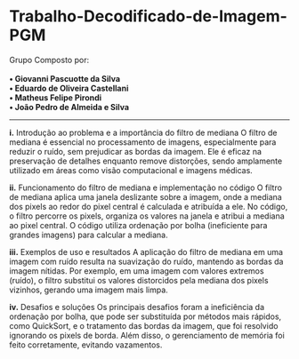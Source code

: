 # Trabalho-Decodificado-de-Imagem-PGM

<p>
  Grupo Composto por:
  <br><br>
  <strong>
  • Giovanni Pascuotte da Silva
    <br>
  • Eduardo de Oliveira Castellani
    <br>
  • Matheus Felipe Pirondi
    <br>
  • João Pedro de Almeida e Silva
    <br>
  </strong>
</p>
<hr>
<p><strong>i.</strong> Introdução ao problema e a importância do filtro de mediana
O filtro de mediana é essencial no processamento de imagens, especialmente para reduzir o ruído, sem prejudicar as bordas da imagem. Ele é eficaz na preservação de detalhes enquanto remove distorções, sendo amplamente utilizado em áreas como visão computacional e imagens médicas.

<strong>ii.</strong>  Funcionamento do filtro de mediana e implementação no código
O filtro de mediana aplica uma janela deslizante sobre a imagem, onde a mediana dos pixels ao redor do pixel central é calculada e atribuída a ele. No código, o filtro percorre os pixels, organiza os valores na janela e atribui a mediana ao pixel central. O código utiliza ordenação por bolha (ineficiente para grandes imagens) para calcular a mediana.

<strong>iii.</strong>  Exemplos de uso e resultados
A aplicação do filtro de mediana em uma imagem com ruído resulta na suavização do ruído, mantendo as bordas da imagem nítidas. Por exemplo, em uma imagem com valores extremos (ruído), o filtro substitui os valores distorcidos pela mediana dos pixels vizinhos, gerando uma imagem mais limpa.

<strong>iv.</strong>  Desafios e soluções
Os principais desafios foram a ineficiência da ordenação por bolha, que pode ser substituída por métodos mais rápidos, como QuickSort, e o tratamento das bordas da imagem, que foi resolvido ignorando os pixels de borda. Além disso, o gerenciamento de memória foi feito corretamente, evitando vazamentos.</p>
